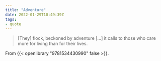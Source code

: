 ```yaml
---
title: "Adventure"
date: 2022-01-29T10:49:39Z
tags:
- quote
---
```


> \[They] flock, beckoned by adventure \[…] it calls to those who care more for living than for their lives.

From {{< openlibrary "9781534430990" false >}}.
